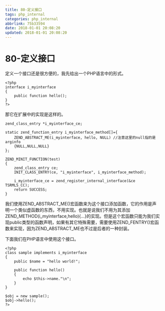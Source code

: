 ```yaml
---
title: 80-定义接口
tags: php_internal
categories: php_internal
abbrlink: 75b33594
date: 2018-01-01 20:08:20
updated: 2018-01-01 20:08:20
---
```


# 80-定义接口
定义一个接口还是很方便的，我先给出一个PHP语言中的形式。

    <?php
    interface i_myinterface
    {
    	public function hello();
    }
    ?>

那它在扩展中的实现是这样的。

    zend_class_entry *i_myinterface_ce;

    static zend_function_entry i_myinterface_method[]={
    	ZEND_ABSTRACT_ME(i_myinterface, hello, NULL) //注意这里的null指的是arginfo
    	{NULL,NULL,NULL}
    };

    ZEND_MINIT_FUNCTION(test)
    {
    	zend_class_entry ce;
    	INIT_CLASS_ENTRY(ce, "i_myinterface", i_myinterface_method);

    	i_myinterface_ce = zend_register_internal_interface(&ce TSRMLS_CC);
    	return SUCCESS;
    }

我们使用ZEND_ABSTRACT_ME()宏函数来为这个接口添加函数，它的作用是声明一个类似虚函数的东西，不用实现。也就是说我们不用为其添加ZEND_METHOD(i_myinterface,hello){...}的实现。但是这个宏函数只能为我们实现public类型的函数声明，如果有其它特殊需要，需要使用ZEND_FENTRY()宏函数来实现，因为ZEND_ABSTRACT_ME也不过是后者的一种封装。

下面我们在PHP语言中使用这个接口。

    <?php
    class sample implements i_myinterface
    {
    	public $name = "hello world!";

    	public function hello()
    	{
    		echo $this->name."\n";
    	}
    }

    $obj = new sample();
    $obj->hello();
    ?>
